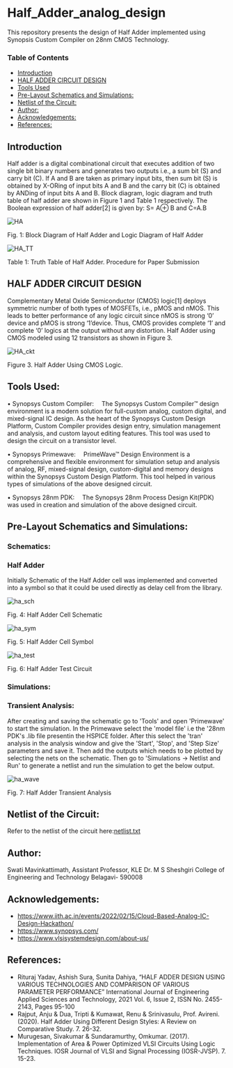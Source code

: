 # Half_Adder_analog_design
This repository presents the design of Half Adder implemented using Synopsis Custom Compiler on 28nm CMOS Technology.

### Table of Contents
 - [Introduction](#introduction)
 - [HALF ADDER CIRCUIT DESIGN](#half-adder-circuit-design)
 - [Tools Used](#tools-used)
 - [Pre-Layout Schematics and Simulations:](#pre-layout-schematics-and-simulations)
 - [Netlist of the Circuit:](#netlist-of-the-circuit)
 - [Author:](#author)
 - [Acknowledgements:](#acknowledgements)
 - [References:](#references)
 
## Introduction
Half adder is a digital combinational circuit that executes addition of two single bit binary numbers and generates two outputs i.e., a sum bit (S) and carry bit (C). If A and B are taken as primary input bits, then sum bit (S) is obtained by X-ORing of input bits A and B and the carry bit (C) is obtained by ANDing of input bits A and B. Block diagram, logic diagram and truth table of half adder are shown in Figure 1 and Table 1 respectively. The Boolean expression of half adder[2] is given by: 
S= A⊕ B and C=A.B 


![HA](https://user-images.githubusercontent.com/100190726/155269489-a46fd3d3-1d0f-40b4-bcae-6450b93dc745.JPG)

Fig. 1: Block Diagram of Half Adder and Logic Diagram of Half Adder

![HA_TT](https://user-images.githubusercontent.com/100190726/155269581-422270c2-d13a-41a4-bf47-061f11464790.JPG)


Table 1: Truth Table of Half Adder. Procedure for Paper Submission
## HALF ADDER CIRCUIT DESIGN
Complementary Metal Oxide Semiconductor (CMOS) logic[1] deploys symmetric number of both types of MOSFETs, i.e., pMOS and nMOS. This leads to better performance of any logic circuit since nMOS is strong ‘0’ device and pMOS is strong ‘1’device. Thus, CMOS provides complete ‘1’ and complete ‘0’ logics at the output without any distortion. Half Adder using CMOS modeled using 12 transistors as shown in Figure 3.


![HA_ckt](https://user-images.githubusercontent.com/100190726/155269685-35736a80-902c-4a0a-a1a4-cb42d4830b48.JPG)

 
Figure 3. Half Adder Using CMOS Logic.

## Tools Used:
• Synopsys Custom Compiler:
 The Synopsys Custom Compiler™ design environment is a modern solution for full-custom analog, custom digital, and mixed-signal IC design. As the heart of the Synopsys Custom Design Platform, Custom Compiler provides design entry, simulation management and analysis, and custom layout editing features. This tool was used to design the circuit on a transistor level.

• Synopsys Primewave:
 PrimeWave™ Design Environment is a comprehensive and flexible environment for simulation setup and analysis of analog, RF, mixed-signal design, custom-digital and memory designs within the Synopsys Custom Design Platform. This tool helped in various types of simulations of the above designed circuit.

• Synopsys 28nm PDK:
 The Synopsys 28nm Process Design Kit(PDK) was used in creation and simulation of the above designed circuit.
 
 ## Pre-Layout Schematics and Simulations:
 ### Schematics:
 ### Half Adder
 Initially Schematic of the Half Adder cell was implemented and converted into a symbol so that it could be used directly as delay cell from the library.
 
 
 ![ha_sch](https://user-images.githubusercontent.com/100190726/155284404-ad60f01a-13b8-4640-8914-06020052f87e.JPG)

 
 Fig. 4: Half Adder Cell Schematic
 
 
 ![ha_sym](https://user-images.githubusercontent.com/100190726/155284499-95dbccd7-0036-4988-9244-3bf942ebfa5e.JPG)

 Fig. 5: Half Adder Cell Symbol
 
 
 ![ha_test](https://user-images.githubusercontent.com/100190726/155284515-8187e068-cbd4-4fc6-bf4c-4d0ab1ffc863.JPG)

 Fig. 6: Half Adder Test Circuit 
 
 
 
 ### Simulations:
 ### Transient Analysis:
After creating and saving the schematic go to 'Tools' and open 'Primewave' to start the simulation. In the Primewave select the 'model file' i.e the '28nm PDK's .lib file presentin the HSPICE folder. After this select the 'tran' analysis in the analysis window and give the 'Start', 'Stop', and 'Step Size' parameters and save it. Then add the outputs which needs to be plotted by selecting the nets on the schematic.
Then go to 'Simulations -> Netlist and Run' to generate a netlist and run the simulation to get the below output.


![ha_wave](https://user-images.githubusercontent.com/100190726/155284548-f95e65f7-0e13-40d9-ba06-64a3aa05d801.JPG)

Fig. 7: Half Adder Transient Analysis


## Netlist of the Circuit:
Refer to the netlist of the circuit here:[netlist.txt](https://github.com/swati-sgm/Half_Adder_analog_design/files/8129767/netlist.txt)



## Author:
Swati Mavinkattimath, Assistant Professor, KLE Dr. M S Sheshgiri College of Engineering and Technology Belagavi- 590008

## Acknowledgements:
- https://www.iith.ac.in/events/2022/02/15/Cloud-Based-Analog-IC-Design-Hackathon/
- https://www.synopsys.com/
- https://www.vlsisystemdesign.com/about-us/
## References:
- Rituraj Yadav, Ashish Sura, Sunita Dahiya, “HALF ADDER DESIGN USING VARIOUS TECHNOLOGIES AND COMPARISON OF VARIOUS PARAMETER PERFORMANCE” International Journal of Engineering Applied Sciences and Technology, 2021 Vol. 6, Issue 2, ISSN No. 2455-2143, Pages 95-100 
- Rajput, Anju & Dua, Tripti & Kumawat, Renu & Srinivasulu, Prof. Avireni. (2020). Half Adder Using Different Design Styles: A Review on Comparative Study. 7. 26-32.
- Murugesan, Sivakumar & Sundaramurthy, Omkumar. (2017). Implementation of Area & Power Optimized VLSI Circuits Using Logic Techniques. IOSR Journal of VLSI and Signal Processing (IOSR-JVSP). 7. 15-23. 
